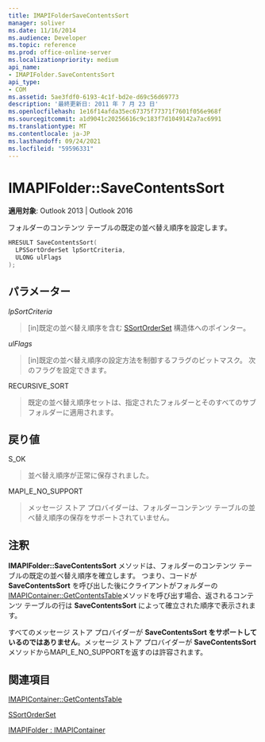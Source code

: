 ```yaml
---
title: IMAPIFolderSaveContentsSort
manager: soliver
ms.date: 11/16/2014
ms.audience: Developer
ms.topic: reference
ms.prod: office-online-server
ms.localizationpriority: medium
api_name:
- IMAPIFolder.SaveContentsSort
api_type:
- COM
ms.assetid: 5ae3fdf0-6193-4c1f-bd2e-d69c56d69773
description: '最終更新日: 2011 年 7 月 23 日'
ms.openlocfilehash: 1e16f14afda35ec67375f77371f7601f056e968f
ms.sourcegitcommit: a1d9041c20256616c9c183f7d1049142a7ac6991
ms.translationtype: MT
ms.contentlocale: ja-JP
ms.lasthandoff: 09/24/2021
ms.locfileid: "59596331"
---
```

# <a name="imapifoldersavecontentssort"></a>IMAPIFolder::SaveContentsSort

  
  
**適用対象**: Outlook 2013 | Outlook 2016 
  
フォルダーのコンテンツ テーブルの既定の並べ替え順序を設定します。
  
```cpp
HRESULT SaveContentsSort(
  LPSSortOrderSet lpSortCriteria,
  ULONG ulFlags
);
```

## <a name="parameters"></a>パラメーター

 _lpSortCriteria_
  
> [in]既定の並べ替え順序を含む [SSortOrderSet](ssortorderset.md) 構造体へのポインター。 
    
 _ulFlags_
  
> [in]既定の並べ替え順序の設定方法を制御するフラグのビットマスク。 次のフラグを設定できます。
    
RECURSIVE_SORT 
  
> 既定の並べ替え順序セットは、指定されたフォルダーとそのすべてのサブフォルダーに適用されます。
    
## <a name="return-value"></a>戻り値

S_OK 
  
> 並べ替え順序が正常に保存されました。
    
MAPI_E_NO_SUPPORT 
  
> メッセージ ストア プロバイダーは、フォルダーコンテンツ テーブルの並べ替え順序の保存をサポートされていません。
    
## <a name="remarks"></a>注釈

**IMAPIFolder::SaveContentsSort** メソッドは、フォルダーのコンテンツ テーブルの既定の並べ替え順序を確立します。 つまり、コードが **SaveContentsSort** を呼び出した後にクライアントがフォルダーの [IMAPIContainer::GetContentsTable](imapicontainer-getcontentstable.md)メソッドを呼び出す場合、返されるコンテンツ テーブルの行は **SaveContentsSort** によって確立された順序で表示されます。
  
すべてのメッセージ ストア プロバイダーが **SaveContentsSort をサポートしているのではありません**。メッセージ ストア プロバイダーが **SaveContentsSort** メソッドからMAPI_E_NO_SUPPORTを返すのは許容されます。 
  
## <a name="see-also"></a>関連項目



[IMAPIContainer::GetContentsTable](imapicontainer-getcontentstable.md)
  
[SSortOrderSet](ssortorderset.md)
  
[IMAPIFolder : IMAPIContainer](imapifolderimapicontainer.md)

